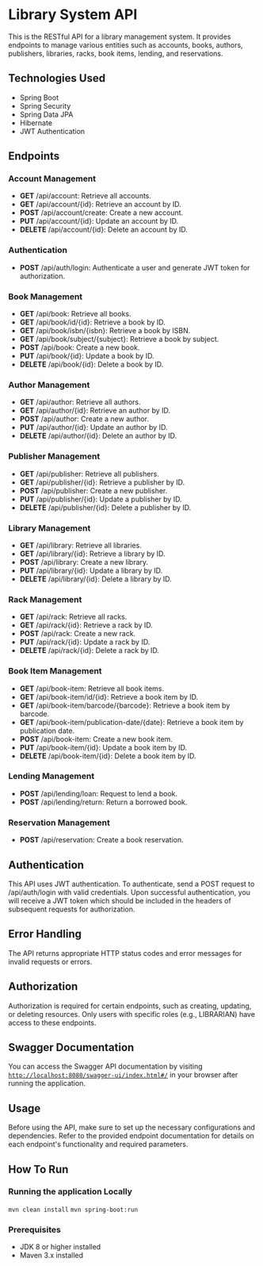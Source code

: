 # Library System API

This is the RESTful API for a library management system. It provides endpoints to manage various entities such as accounts, books, authors, publishers, libraries, racks, book items, lending, and reservations.


## Technologies Used
- Spring Boot
- Spring Security
- Spring Data JPA
- Hibernate
- JWT Authentication

## Endpoints

### Account Management
- **GET** /api/account: Retrieve all accounts.
- **GET** /api/account/{id}: Retrieve an account by ID.
- **POST** /api/account/create: Create a new account.
- **PUT** /api/account/{id}: Update an account by ID.
- **DELETE** /api/account/{id}: Delete an account by ID.

### Authentication
- **POST** /api/auth/login: Authenticate a user and generate JWT token for authorization.

### Book Management
- **GET** /api/book: Retrieve all books.
- **GET** /api/book/id/{id}: Retrieve a book by ID.
- **GET** /api/book/isbn/{isbn}: Retrieve a book by ISBN.
- **GET** /api/book/subject/{subject}: Retrieve a book by subject.
- **POST** /api/book: Create a new book.
- **PUT** /api/book/{id}: Update a book by ID.
- **DELETE** /api/book/{id}: Delete a book by ID.

### Author Management
- **GET** /api/author: Retrieve all authors.
- **GET** /api/author/{id}: Retrieve an author by ID.
- **POST** /api/author: Create a new author.
- **PUT** /api/author/{id}: Update an author by ID.
- **DELETE** /api/author/{id}: Delete an author by ID.

### Publisher Management
- **GET** /api/publisher: Retrieve all publishers.
- **GET** /api/publisher/{id}: Retrieve a publisher by ID.
- **POST** /api/publisher: Create a new publisher.
- **PUT** /api/publisher/{id}: Update a publisher by ID.
- **DELETE** /api/publisher/{id}: Delete a publisher by ID.

### Library Management
- **GET** /api/library: Retrieve all libraries.
- **GET** /api/library/{id}: Retrieve a library by ID.
- **POST** /api/library: Create a new library.
- **PUT** /api/library/{id}: Update a library by ID.
- **DELETE** /api/library/{id}: Delete a library by ID.

### Rack Management
- **GET** /api/rack: Retrieve all racks.
- **GET** /api/rack/{id}: Retrieve a rack by ID.
- **POST** /api/rack: Create a new rack.
- **PUT** /api/rack/{id}: Update a rack by ID.
- **DELETE** /api/rack/{id}: Delete a rack by ID.

### Book Item Management
- **GET** /api/book-item: Retrieve all book items.
- **GET** /api/book-item/id/{id}: Retrieve a book item by ID.
- **GET** /api/book-item/barcode/{barcode}: Retrieve a book item by barcode.
- **GET** /api/book-item/publication-date/{date}: Retrieve a book item by publication date.
- **POST** /api/book-item: Create a new book item.
- **PUT** /api/book-item/{id}: Update a book item by ID.
- **DELETE** /api/book-item/{id}: Delete a book item by ID.

### Lending Management
- **POST** /api/lending/loan: Request to lend a book.
- **POST** /api/lending/return: Return a borrowed book.

### Reservation Management
- **POST** /api/reservation: Create a book reservation.

## Authentication
This API uses JWT authentication. To authenticate, send a POST request to /api/auth/login with valid credentials. Upon successful authentication, you will receive a JWT token which should be included in the headers of subsequent requests for authorization.

## Error Handling
The API returns appropriate HTTP status codes and error messages for invalid requests or errors.

## Authorization
Authorization is required for certain endpoints, such as creating, updating, or deleting resources. Only users with specific roles (e.g., LIBRARIAN) have access to these endpoints.

## Swagger Documentation
You can access the Swagger API documentation by visiting [`http://localhost:8080/swagger-ui/index.html#/`](http://localhost:8080/swagger-ui/index.html#/) in your browser after running the application.

## Usage
Before using the API, make sure to set up the necessary configurations and dependencies.
Refer to the provided endpoint documentation for details on each endpoint's functionality and required parameters.

## How To Run
### Running the application Locally
`mvn clean install`
`mvn spring-boot:run`

### Prerequisites
- JDK 8 or higher installed
- Maven 3.x installed
